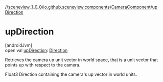 //[sceneview_1_0_0](../../../index.md)/[io.github.sceneview.components](../index.md)/[CameraComponent](index.md)/[upDirection](up-direction.md)

# upDirection

[androidJvm]\
open val [upDirection](up-direction.md): [Direction](../../io.github.sceneview.math/index.md#1758682841%2FClasslikes%2F-602047187)

Retrieves the camera up unit vector in world space, that is a unit vector that points up with respect to the camera.

Float3 Direction containing the camera's up vector in world units.
